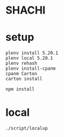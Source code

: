 # SHACHI


# setup
```
plenv install 5.20.1
plenv local 5.20.1
plenv rehash
plenv install-cpanm
cpanm Carton
carton install

npm install
```

# local
```
./script/localup
```
